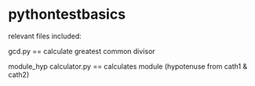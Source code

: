# pythontestbasics
relevant files included:  

gcd.py == calculate greatest common divisor

module_hyp calculator.py == calculates module (hypotenuse from cath1 & cath2) 
